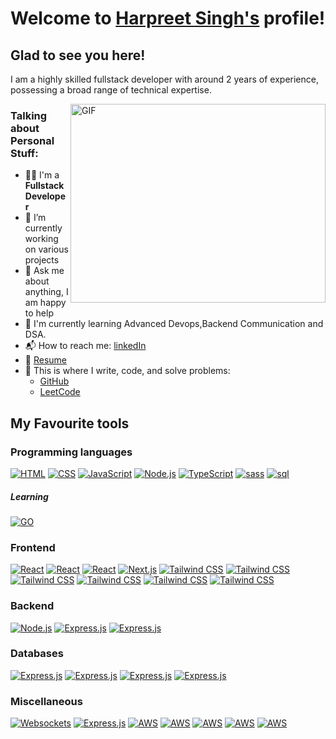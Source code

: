  <h1>Welcome to <a href="https://github.com/harpreetsinghsandhu021">Harpreet Singh's</a> profile!</h1>
    
 <!-- Add social icons here -->

   <h2>Glad to see you here! &nbsp;</h2>
    
 <p>I am a highly skilled fullstack developer with around 2 years of experience, possessing a broad range of technical expertise.</p>
    
   <img align="right" alt="GIF" src="https://github.com/harpreetsinghsandhu021/harpreetsinghsandhu021/blob/main/coding.gif?raw=true" width="408" height="318" />
    
 <h3>Talking about Personal Stuff:</h3>
    <ul>
        <li>👨‍🎓 I'm a <strong>Fullstack Developer</strong></li>
        <li>🔭 I’m currently working on various projects</li>
        <li>💬 Ask me about anything, I am happy to help</li>
        <li>🌱 I'm currently learning Advanced Devops,Backend Communication and DSA.</li>
        <li>📬 How to reach me: <a href="https://www.linkedin.com/in/harpreet-singh-96717025b/">linkedIn</a></li>
        <li>📝 <a href="./res.pdf">Resume</a></li>
        <li>💪 This is where I write, code, and solve problems:
            <ul>
                <li><a href="https://github.com/harpreetsinghsandhu021">GitHub</a></li>
                <li><a href="https://leetcode.com/u/harpreetsinghsandhu021/">LeetCode</a></li>
            </ul>
        </li>
    </ul>
    <h2>My Favourite tools</h2>

<h3>Programming languages</h3>
<p>
    <a href="#"><img alt="HTML" src="https://img.shields.io/badge/html5-%23E34F26.svg?style=for-the-badge&logo=html5&logoColor=white"></a>
    <a href="#"><img alt="CSS" src="https://img.shields.io/badge/css3-%231572B6.svg?style=for-the-badge&logo=css3&logoColor=white"></a>
    <a href="#"><img alt="JavaScript" src="https://img.shields.io/badge/javascript-%23323330.svg?style=for-the-badge&logo=javascript&logoColor=%23F7DF1E"></a>
    <a href="#"><img alt="Node.js" src="https://img.shields.io/badge/node.js-6DA55F?style=for-the-badge&logo=node.js&logoColor=white"></a>
    <a href="#"><img alt="TypeScript" src="https://img.shields.io/badge/typescript-%23007ACC.svg?style=for-the-badge&logo=typescript&logoColor=white"></a>
<!--     wds -->
   <a href="#"><img alt="sass" src="https://img.shields.io/badge/SASS-hotpink.svg?style=for-the-badge&logo=SASS&logoColor=white"></a>
   <a href="#"><img alt="sql" src="https://camo.githubusercontent.com/be290bd9f3de3c77182a149964a99063b4ea213c2cc662616beb63674ffb265a/68747470733a2f2f637573746f6d2d69636f6e2d6261646765732e6865726f6b756170702e636f6d2f62616467652f53514c2d3032354538432e7376673f6c6f676f3d6461746162617365266c6f676f436f6c6f723d7768697465"></a>


   <h5>Learning</h5>
    <a href="#"><img alt="GO" src="https://img.shields.io/badge/go-%2300ADD8.svg?style=for-the-badge&logo=go&logoColor=white"></a>
</p>

<h3>Frontend</h3>
<p>
    <a href="#"><img alt="React" src="https://img.shields.io/badge/react-%2320232a.svg?style=for-the-badge&logo=react&logoColor=%2361DAFB"></a>
      <a href="#"><img alt="React" src="https://img.shields.io/badge/React_Router-CA4245?style=for-the-badge&logo=react-router&logoColor=white"></a>
      <a href="#"><img alt="React" src="https://img.shields.io/badge/redux-%23593d88.svg?style=for-the-badge&logo=redux&logoColor=white"></a>
    <a href="#"><img alt="Next.js" src="https://img.shields.io/badge/Next-black?style=for-the-badge&logo=next.js&logoColor=white"></a>
    <a href="#"><img alt="Tailwind CSS" src="https://img.shields.io/badge/tailwindcss-%2338B2AC.svg?style=for-the-badge&logo=tailwind-css&logoColor=white"></a>
    <a href="#"><img alt="Tailwind CSS" src="https://img.shields.io/badge/Recoil-3578E5.svg?style=for-the-badge&logo=Recoil&logoColor=white"></a>
    <a href="#"><img alt="Tailwind CSS" src="https://img.shields.io/badge/Vite-646CFF.svg?style=for-the-badge&logo=Vite&logoColor=white"></a>
    <a href="#"><img alt="Tailwind CSS" src="https://img.shields.io/badge/Turborepo-EF4444.svg?style=for-the-badge&logo=Turborepo&logoColor=white"></a>
    <a href="#"><img alt="Tailwind CSS" src="https://img.shields.io/badge/Prisma-2D3748.svg?style=for-the-badge&logo=Prisma&logoColor=white"></a>
    <a href="#"><img alt="Tailwind CSS" src="https://img.shields.io/badge/green%20sock-88CE02?style=for-the-badge&logo=greensock&logoColor=white"></a>
   
  
</p>

<h3>Backend</h3>
<p>
    <a href="#"><img alt="Node.js" src="https://img.shields.io/badge/Node.js-5FA04E.svg?style=for-the-badge&logo=nodedotjs&logoColor=white"></a>
    <a href="#"><img alt="Express.js" src="https://img.shields.io/badge/Express-000000.svg?style=for-the-badge&logo=Express&logoColor=white"></a>
    <a href="#"><img alt="Express.js" src="https://img.shields.io/badge/Hono-E36002.svg?style=for-the-badge&logo=Hono&logoColor=white"></a>
  
  
</p>

<h3>Databases</h3>
<p>
    <a href="#"><img alt="Express.js" src="https://img.shields.io/badge/mysql-4479A1.svg?style=for-the-badge&logo=mysql&logoColor=white"></a>
    <a href="#"><img alt="Express.js" src="https://img.shields.io/badge/PostgreSQL-4169E1.svg?style=for-the-badge&logo=PostgreSQL&logoColor=white"></a>
      <a href="#"><img alt="Express.js" src="https://img.shields.io/badge/MongoDB-%234ea94b.svg?style=for-the-badge&logo=mongodb&logoColor=white"></a>
    <a href="#"><img alt="Express.js" src="https://img.shields.io/badge/firebase-a08021?style=for-the-badge&logo=firebase&logoColor=ffcd34"></a>

</p>

<h3>Miscellaneous</h3>
<p>
    <a href="#"><img alt="Websockets" src="https://img.shields.io/badge/Socket.io-black?style=for-the-badge&logo=socket.io&badgeColor=010101"></a>
   <a href="#"><img alt="Express.js" src="https://img.shields.io/badge/Docker-2496ED.svg?style=for-the-badge&logo=Docker&logoColor=white"></a>
    <a href="#"><img alt="AWS" src="https://img.shields.io/badge/Amazon%20AWS-232F3E.svg?style=for-the-badge&logo=Amazon-AWS&logoColor=white"></a>
    <a href="#"><img alt="AWS" src="https://img.shields.io/badge/Serverless-FD5750.svg?style=for-the-badge&logo=Serverless&logoColor=white"></a>
    <a href="#"><img alt="AWS" src="https://img.shields.io/badge/Redis-DC382D.svg?style=for-the-badge&logo=Redis&logoColor=white"></a>
    <a href="#"><img alt="AWS" src="https://img.shields.io/badge/OpenAPI%20Initiative-6BA539.svg?style=for-the-badge&logo=OpenAPI-Initiative&logoColor=white"></a>
    <a href="#"><img alt="AWS" src="https://img.shields.io/badge/Swagger-85EA2D.svg?style=for-the-badge&logo=Swagger&logoColor=black"></a>

</p>
